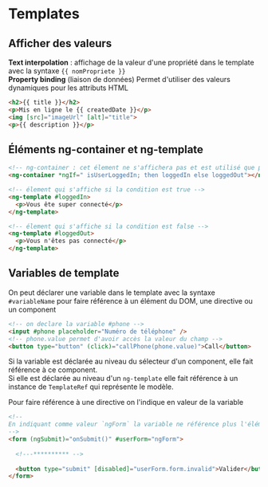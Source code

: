 # Templates

## Afficher des valeurs

**Text interpolation** : affichage de la valeur d'une propriété dans le template avec la syntaxe `{{ nomPropriete }}`  
**Property binding** (liaison de données) Permet d'utiliser des valeurs dynamiques pour les attributs HTML

```html
<h2>{{ title }}</h2>
<p>Mis en ligne le {{ createdDate }}</p>
<img [src]="imageUrl" [alt]="title">
<p>{{ description }}</p>

```

## Éléments ng-container et ng-template

```html
<!-- ng-container : cet élement ne s'affichera pas et est utilisé que pour faire le traitement (permet d'éviter d'utiliser une balise vide  -->
<ng-container *ngIf=" isUserLoggedIn; then loggedIn else loggedOut"></ng-container>

<!-- élement qui s'affiche si la condition est true -->
<ng-template #loggedIn>
  <p>Vous ête super connecté</p>
</ng-template>

<!-- élement qui s'affiche si la condition est false -->
<ng-template #loggedOut>
  <p>Vous n'êtes pas connecté</p>
</ng-template>

```

## Variables de template  

On peut déclarer une variable dans le template avec la syntaxe `#variableName` pour faire référence à un élément du DOM, une directive ou un component

```html
<!-- on declare la variable #phone -->
<input #phone placeholder="Numéro de téléphone" />
<!-- phone.value permet d'avoir accès la valeur du champ -->
<button type="button" (click)="callPhone(phone.value)">Call</button>
```

Si la variable est déclarée au niveau du sélecteur d'un component, elle fait référence à ce component.  
Si elle est déclarée au niveau d'un `ng-template` elle fait référence à un instance de `TemplateRef` qui représente le modèle.

Pour faire référence à une directive on l'indique en valeur de la variable

```html
<!--
En indiquant comme valeur `ngForm` la variable ne référence plus l'élément associé mais l'objet ngForm
-->
<form (ngSubmit)="onSubmit()" #userForm="ngForm">
 
  <!---********** -->
  
  <button type="submit" [disabled]="userForm.form.invalid">Valider</button>
</form>
```
